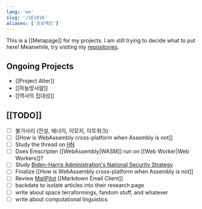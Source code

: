 ```yaml
---
lang: 'en'
slug: '/1E1016'
aliases: ['프로젝트']
---
```


This is a [[Metapage]] for my projects.
I am still trying to decide what to put here!
Meanwhile, try visiting my [repositories](https://github.com/anaclumos?tab=repositories&type=source).

## Ongoing Projects

- [[Project Alter]]
- [[하늘땅사람]]
- [[역사의 집대성]]

## [[TODO]]

- [ ] 불가사리 (전설, 에너지, 이모지, 아트워크)
- [ ] [[How is WebAssembly cross-platform when Assembly is not]]
- [ ] Study the thread on [HN](https://news.ycombinator.com/item?id=33151774)
- [ ] Does Emscripten [[WebAssembly|WASM]] run on [[Web Worker|Web Workers]]?
- [ ] Study [Biden-Harris Administration's National Security Strategy](https://www.whitehouse.gov/wp-content/uploads/2022/10/Biden-Harris-Administrations-National-Security-Strategy-10.2022.pdf)
- [ ] Finalize [[How is WebAssembly cross-platform when Assembly is not]]
- [ ] Review [MailPilot](https://www.mailpilot.app/) [[Markdown Email Client]]
- [ ] backdate to isolate articles into their research page
- [ ] write about space terraformings, fandom stuff, and whatever
- [ ] write about computational linguistics
